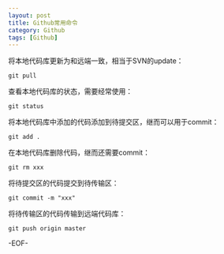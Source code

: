 ```yaml
---
layout: post
title: Github常用命令
category: Github
tags: [Github]
---
```


将本地代码库更新为和远端一致，相当于SVN的update：

    git pull

查看本地代码库的状态，需要经常使用：

    git status

将本地代码库中添加的代码添加到待提交区，继而可以用于commit：

    git add .

在本地代码库删除代码，继而还需要commit：

    git rm xxx

将待提交区的代码提交到待传输区：
 
    git commit -m "xxx"

将待传输区的代码传输到远端代码库：

    git push origin master


-EOF-
